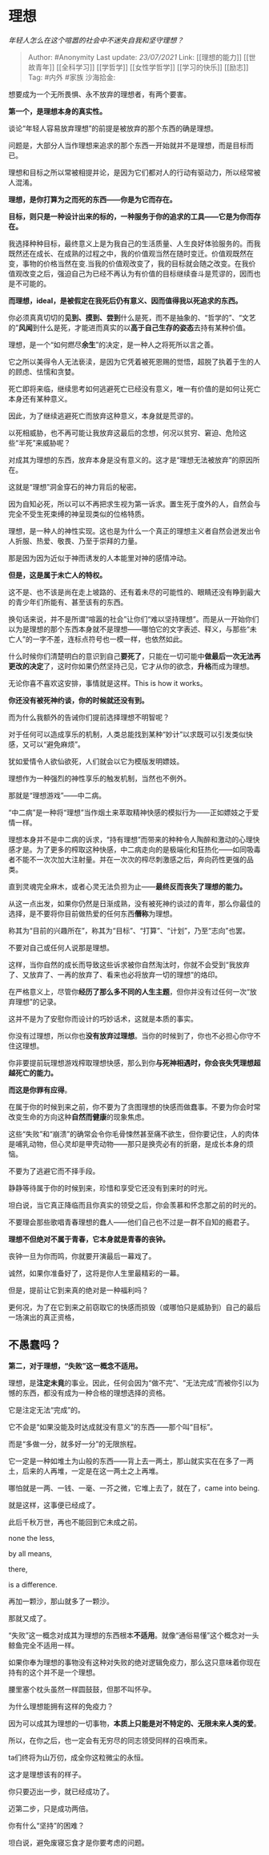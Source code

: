 # 理想
*年轻人怎么在这个喧嚣的社会中不迷失自我和坚守理想？*

> Author: #Anonymity
> Last update: *23/07/2021*
> Link: [[理想的能力]] [[世故青年]] [[全科学习]] [[学哲学]] [[女性学哲学]] [[学习的快乐]] [[励志]]
> Tag: #内外 #家族
> 沙海拾金:

想要成为一个无所畏惧、永不放弃的理想者，有两个要害。

**第一个，是理想本身的真实性。**

谈论“年轻人容易放弃理想”的前提是被放弃的那个东西的确是理想。

问题是，大部分人当作理想来追求的那个东西一开始就并不是理想，而是目标而已。

理想和目标之所以常被相提并论，是因为它们都对人的行动有驱动力，所以经常被人混淆。

**理想，是你打算为之而死的东西——你是为它而存在。**

**目标，则只是一种设计出来的标的，一种服务于你的追求的工具——它是为你而存在。**

我选择种种目标，最终意义上是为我自己的生活质量、人生良好体验服务的。而我既然还在成长、在成熟的过程之中，我的价值观当然在随时变迁。价值观既然在变，事物的价格当然在变.当我的价值观改变了，我的目标就会随之改变。在我价值观改变之后，强迫自己为已经不再认为有价值的目标继续奋斗是荒谬的，因而也是不可能的。

**而理想，ideal，是被假定在我死后仍有意义、因而值得我以死追求的东西。**

你必须真真切切的**见到、摸到、尝到**什么是死，而不是抽象的、“哲学的”、“文艺的”**风闻**到什么是死，才能进而真实的以**高于自己生存的姿态**去持有某种价值。

理想，是一个“如何燃尽**余生**”的决定，是一种人之将死所以言之善。

它之所以美得令人无法亵渎，是因为它凭着被死恩赐的觉悟，超脱了执着于生的人的顾虑、怯懦和贪婪。

死亡即将来临，继续思考如何逃避死亡已经没有意义，唯一有价值的是如何让死亡本身还有某种意义。

因此，为了继续逃避死亡而放弃这种意义，本身就是荒谬的。

以死相威胁，也不再可能让我放弃这最后的念想，何况以贫穷、窘迫、危险这些“半死”来威胁呢？

对成其为理想的东西，放弃本身是没有意义的。这才是“理想无法被放弃”的原因所在。

这就是“理想”洞金穿石的神力背后的秘密。

因为自知必死，所以可以不再把求生视为第一诉求。置生死于度外的人，自然会与完全不受生死束缚的神呈现类似的位格特质。

理想，是一种人的神性实现。这也是为什么一个真正的理想主义者自然会迸发出令人折服、热爱、敬畏、乃至于崇拜的力量。

那是因为因为近似于神而诱发的人本能里对神的感情冲动。

**但是，这是属于未亡人的特权。**

这不是、也不该是尚在走上坡路的、还有着未尽的可能性的、眼睛还没有睁到最大的青少年们所能有、甚至该有的东西。

换句话来说，并不是所谓“喧嚣的社会”让你们“难以坚持理想”。而是从一开始你们以为是理想的那个东西本身就不是理想——哪怕它的文字表述、释义，与那些“未亡人”的一字不差，连标点符号也一模一样，也依然如此。

什么时候你们清楚明白的意识到自己**要死了**，只能在一切可能中**做最后一次无法再更改的决定**了，这时你如果仍然坚持己见，它才从你的欲念，**升格**而成为理想。

无论你喜不喜欢这安排，事情就是这样。This is how it works。

**你还没有被死神约谈，你的时候就还没有到。**

而为什么我额外的告诫你们提前选择理想不明智呢？

对于任何可以造成享乐的机制，人类总能找到某种“妙计”以求既可以引发类似快感，又可以“避免麻烦”。

犹如爱情令人欲仙欲死，人们就会以它为模版发明嫖妓。

理想作为一种强烈的神性享乐的触发机制，当然也不例外。

那就是“理想游戏”——中二病。

“中二病”是一种将“理想”当作烟土来萃取精神快感的模拟行为——正如嫖妓之于爱情一样。

理想本身并不是中二病的诉求，“持有理想”而带来的种种令人陶醉和激动的心理快感才是。为了更多的榨取这种快感，中二病走向的是极端化和狂热化——如同吸毒者不能不一次次加大注射量。并在一次次的榨尽刺激感之后，奔向药性更强的品类。

直到灵魂完全麻木，或者心灵无法负担为止——**最终反而丧失了理想的能力。**

从这一点出发，如果你仍然是日渐成熟，没有被死神约谈过的青年，那么你最佳的选择，是不要将你目前做热爱的任何东西**僭称**为理想。

称其为“目前的兴趣所在”，称其为“目标”、“打算”、“计划”，乃至“志向”也罢。

不要对自己或任何人说那是理想。

这样，当你自然的成长而导致这些诉求被你自然淘汰时，你就不会受到“我放弃了、又放弃了、一再的放弃了、看来也必将放弃一切的理想”的烙印。

在严格意义上，尽管你**经历了那么多不同的人生主题**，但你并没有过任何一次“放弃理想”的记录。

这并不是为了安慰你而设计的巧妙话术，这就是本质的事实。

你没有过理想，所以你也**没有放弃过理想**。当你的时候到了，你也不必担心你守不住这理想。

你非要提前玩理想游戏榨取理想快感，那么到你**与死神相遇时，你会丧失凭理想超越死亡的能力。**

**而这是你罪有应得**。

在属于你的时候到来之前，你不要为了贪图理想的快感而做蠢事。不要为你会时常改变生命的方向这种**自然而健康**的现象焦虑。

这些“失败”和“崩溃”的确常会令你毛骨悚然甚至痛不欲生，但你要记住，人的肉体是哺乳动物，但心灵却是甲壳动物——那只是换壳必有的折磨，是成长本身的烦恼。

不要为了逃避它而不择手段。

静静等待属于你的时候到来，珍惜和享受它还没有到来时的时光。

坦白说，当它真正降临而且你真实的领受之后，你会羡慕和怀念那之前的时光的。

不要理会那些歌唱青春理想的蠢人——他们自己也不过是一群不自知的瘾君子。

**理想不但绝对不属于青春，它本身就是青春的丧钟。**

丧钟一旦为你而鸣，你就要开演最后一幕戏了。

诚然，如果你准备好了，这将是你人生里最精彩的一幕。

但是，提前让它到来真的绝对是一种福利吗？

更何况，为了在它到来之前窃取它的快感而损毁（或哪怕只是威胁到）自己的最后一场演出的真正资格，

**不愚蠢吗？**
---------

**第二，对于理想，“失败”这一概念不适用。**

理想，是**注定未竟**的事业。因此，任何会因为“做不完”、“无法完成”而被你引以为憾的东西，都没有成为一种合格的理想选择的资格。

它是注定无法“完成”的。

它不会是“如果没能及时达成就没有意义”的东西——那个叫“目标”。

而是“多做一分，就多好一分”的无限旅程。

它一定是一种如堆土为山般的东西——背上去一两土，那山就实实在在多了一两土，后来的人再堆，一定是在这一两土之上再堆。

哪怕就是一两、一钱、一毫、一芥之微，它堆上去了，就在了，came into being.

就是这样，这事便已经成了。

此后千秋万世，再也不能回到它未成之前。

none the less,

by all means,

there,

is a difference.

再加一颗沙，那山就多了一颗沙。

那就又成了。

“失败”这一概念对成其为理想的东西根本**不适用**。就像“通俗易懂”这个概念对一头鲸鱼完全不适用一样。

如果你奉为理想的事物没有这种对失败的绝对逻辑免疫力，那么这只意味着你现在持有的这个并不是一个理想。

腰里塞个枕头虽然一样圆鼓鼓，但那不叫怀孕。

为什么理想能拥有这样的免疫力？

因为可以成其为理想的一切事物，**本质上只能是对不特定的、无限未来人类的爱**。

所以，在你之后，也一定会有无穷尽的同志领受同样的召唤而来。

ta们终将为山万仞，成全你这粒微尘的永恒。

这才是理想该有的样子。

你只要迈出一步，就已经成功了。

迈第二步，只是成功两倍。

你有什么“坚持”的困难？

坦白说，避免废寝忘食才是你要考虑的问题。
